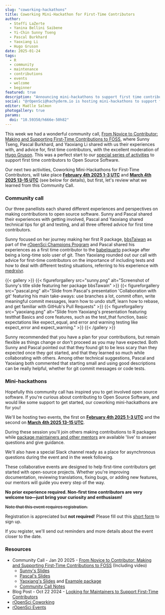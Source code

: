 ```yaml
---
slug: "coworking-hackathons"
title: Coworking Mini-Hackathon for First-Time Contributors
author:
  - Steffi LaZerte
  - Yanina Bellini Saibene
  - Yi-Chin Sunny Tseng
  - Pascal Burkhard
  - Yaoxiang Li
  - Hugo Gruson
date: 2025-01-24
tags:
  - R
  - community
  - maintenance
  - contributions
  - events
  - welcome
  - beginner
featured: true
description: "Announcing mini-hackathons to support first time contributors"
social: "@rOpenSci@hachyderm.io is hosting mini-hackathons to support first time contributors!"
editor: Maëlle Salmon
photogallery: true
params:
  doi: "10.59350/h666e-50h82"
---
```


This week we had a wonderful community call, [From Novice to Contributor: Making and Supporting First-Time Contributions to FOSS](/commcalls/first-time-contributor/), where Sunny Tseng, Pascal Burkhard, and Yaoxiang Li shared with us their experiences with, and advice for, first time contributors, with the excellent moderation of [Hugo Gruson](/author/hugo-gruson/).
This was a perfect start to our [special series of activities](/blog/2024/10/22/first-time-contributions/) to support first time contributors to Open Source Software.

Our next two activities, Coworking Mini-Hackathons for First-Time Contributors, will take place **[February 4th 2025 1-3 UTC](/events/coworking-2025-02/)** and **[March 4th 2025 13-15 UTC](/events/coworking-2025-03/)** (see below for details), but first, let's review what we learned from this Community Call.

### Community call

Our three panellists each shared different experiences and perspectives on making contributions to open source software.
Sunny and Pascal shared their experiences with getting involved, Pascal and Yaoxiang shared technical tips for git and testing, and all three offered advice for first time contributors.

Sunny focused on her journey making her first R package, [bbsTaiwan](https://sunnytseng.github.io/bbsTaiwan/) as part of the [rOpenSci Champions Program](/champions/) and Pascal shared his experiences as a first time contributor to the [babelquarto](https://docs.ropensci.org/babelquarto) package after being a long-time solo user of git.
Then Yaoxiang rounded out our call with advice for first-time contributors on the importance of including tests and how to deal with different testing situations, referring to his experience with [medrxivr](https://docs.ropensci.org/medrxivr).

{{< gallery >}}
{{< figureforgallery src="sunny.png" alt="Screenshot of Sunny's title slide featuring her package bbsTawain" >}}
{{< figureforgallery src="pascal.png" alt="Slide from Pascal's presentation 'Collaboration with git' featuring his main take-aways: use branches a lot, commit often, write meaningful commit messages, learn how to undo stuff, learn how to rebase, and get familiar with GitHub's Pull Requests" >}}
{{< figureforgallery src="yaoxiang.png" alt="Slide from Yaoxiang's presentation featuring testthat Basics and core features, such as the test_that function, basic expectations like expect_equal, and error and warning testing like expect_error and expect_warning." >}}
{{< /gallery >}}

Sunny recommended that you have a plan for your contributions, but remain flexible as things change or don't proceed as you may have expected.
Both Sunny and Pascal pointed out that they found git to be less scary than they expected once they got started, and that they learned so much while collaborating with others.
Among other technical suggestions, Pascal and Yaoxiang both commented that starting small and using good descriptions can be really helpful, whether for git commit messages or code tests.

### Mini-hackathons

Hopefully this community call has inspired you to get involved open source software.
If you're curious about contributing to Open Source Software, and would like some support to get started, our coworking mini-hackathons are for you!

We'll be hosting two events, the first on **[February 4th 2025 1-3 UTC](/events/coworking-2025-02/)** and the second on **[March 4th 2025 13-15 UTC](/events/coworking-2025-03/)**.

During these session you'll join others making contributions to R packages while [package maintainers and other mentors](/blog/2024/10/22/first-time-contributions/) are available 'live' to answer questions and give guidance.

We'll also have a special Slack channel ready as a place for asynchronous questions during the event and in the week following.

These collaborative events are designed to help first-time contributors get started with open-source projects.
Whether you're improving documentation, reviewing translations, fixing bugs, or adding new features, our mentors will guide you every step of the way.

**No prior experience required. Non-first time contributors are very welcome too—just bring your curiosity and enthusiasm!**

~~Note that this event requires registration.~~

Registration is appreciated but **not required**!
Please fill out this [short form](https://airtable.com/appRpJelSoXWcYCG1/pagXLEueuI2o3GuBQ/form) to sign up.

If you register, we'll send out reminders and more details about the event closer to the date.

### Resources

- Community Call - Jan 20 2025 - [From Novice to Contributor: Making and Supporting First-Time Contributions to FOSS](/commcalls/first-time-contributor/) (Including video)
  - [Sunny's Slides](https://github.com/SunnyTseng/bbsTaiwan_develop/blob/main/docs/2025_01_rOpenSci_community_call/bbsTaiwan%20update.pdf)
  - [Pascal's Slides](https://key.edunum.tech/ropensci/)
  - [Yaoxiang's Slides](/commcalls/first-time-contributor/2025-01-20_Supercharging-R-Package-Quality-with-testthat_yaoxiang-li.pdf) and [Example package](/commcalls/first-time-contributor/2025-01-20-ExampleTestPackage.zip)
  - [Community Call Notes](https://docs.google.com/document/d/1au27HeGYgEbfEMM_m376rwSuA0hIpPzfuRCav_g9M7I/edit?tab=t.0)
- Blog Post - Oct 22 2024 - [Looking for Maintainers to Support First-Time Contributors](/blog/2024/10/22/first-time-contributions/)
- [rOpenSci Coworking](/coworking/)
- [rOpenSci Events](/events/)


